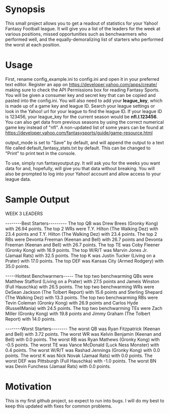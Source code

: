 # **Synopsis**

This small project allows you to get a readout of statistics for your Yahoo! Fantasy Football league. It will give you a list of the leaders for the week at various positions, missed opportunities such as benchwarmers who performed well, and the equally-demoralizing list of starters who performed the worst at each position.

# **Usage**

First, rename config_example.ini to config.ini and open it in your preferred text editor. Register an app on https://developer.yahoo.com/apps/create/ making sure to check the API Permissions box for reading Fantasy Sports. You will be given a consumer key and secret key that can be copied and pasted into the config.ini. You will also need to add your **league_key**, which is made up of a game key and league ID. Search your league settings or look in the Yahoo! url for your league to find the league ID. If your league ID is 123456, your league_key for the current season would be **nfl.l.123456**. You can also get data from previous seasons by using the correct numerical game key instead of "nfl". A non-updated list of some years can be found at https://developer.yahoo.com/fantasysports/guide/game-resource.html

output_mode is set to "Save" by default, and will append the output to a text file called default_fantasy_stats.txt by default. This can be changed to "Print" to print text in the console.

To use, simply run fantasyoutput.py. It will ask you for the weeks you want data for and, hopefully, will give you that data without breaking. You will also be prompted to log into your Yahoo! account and allow access to your league data.

# **Sample Output**

WEEK 3 LEADERS

--------Best Starters---------
The top QB was Drew Brees (Gronky Kong) with 26.94 points.
The top 2 WRs were T.Y. Hilton (The Walking Dez) with 23.4 points and T.Y. Hilton (The Walking Dez) with 23.4 points.
The top 2 RBs were Devonta Freeman (Keenan and Bell) with 26.7 points and Devonta Freeman (Keenan and Bell) with 26.7 points.
The top TE was Coby Fleener (Gronky Kong) with 16.9 points.
The top W/R/T was Marvin Jones Jr. (Jamaal Rats) with 32.5 points.
The top K was Justin Tucker (Living on a Prater) with 17.0 points.
The top DEF was Kansas City (Armed Rodgery) with 35.0 points.


-----Hottest Benchwarmers-----
The top two benchwarming QBs were Matthew Stafford (Living on a Prater) with 27.5 points and Jameis Winston (Full Hauschka) with 26.5 points.
The top two benchwarming WRs were DeSean Jackson (The Tolbert Report) with 15.6 points and Sterling Shepard (The Walking Dez) with 13.3 points.
The top two benchwarming RBs were Tevin Coleman (Gronky Kong) with 26.9 points and Carlos Hyde (RussellMania) with 24.5 points.
The top two benchwarming TEs were Zach Miller (Gronky Kong) with 19.8 points and Jimmy Graham (The Tolbert Report) with 14.0 points.


--------Worst Starters--------
The worst QB was Ryan Fitzpatrick (Keenan and Bell) with 3.72 points.
The worst WR was Kelvin Benjamin (Keenan and Bell) with 0.0 points.
The worst RB was Ryan Mathews (Gronky Kong) with -0.5 points.
The worst TE was Vance McDonald (Luck Ness Monster) with 0.4 points.
The worst W/R/T was Rashad Jennings (Gronky Kong) with 0.0 points.
The worst K was Nick Novak (Jamaal Rats) with 0.0 points.
The worst DEF was Pittsburgh (Full Hauschka) with -1.0 points.
The worst BN was Devin Funchess (Jamaal Rats) with 0.0 points.

# **Motivation**

This is my first github project, so expect to run into bugs. I will do my best to keep this updated with fixes for common problems.